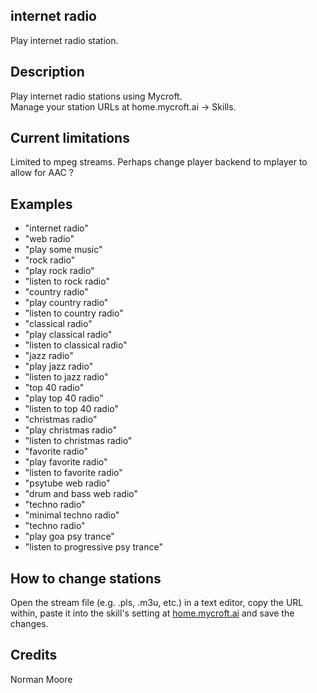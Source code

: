 ## internet radio
Play internet radio station.

## Description 
Play internet radio stations using Mycroft.  
Manage your station URLs at home.mycroft.ai -> Skills.

## Current limitations
Limited to mpeg streams. Perhaps change player backend to mplayer to allow for AAC ?

## Examples 
* "internet radio"
* "web radio"
* "play some music"
* "rock radio"
* "play rock radio"
* "listen to rock radio"
* "country radio"
* "play country radio"
* "listen to country radio"
* "classical radio"
* "play classical radio"
* "listen to classical radio"
* "jazz radio"
* "play jazz radio"
* "listen to jazz radio"
* "top 40 radio"
* "play top 40 radio"
* "listen to top 40 radio"
* "christmas radio"
* "play christmas radio"
* "listen to christmas radio"
* "favorite radio"
* "play favorite radio"
* "listen to favorite radio"
* "psytube web radio"
* "drum and bass web radio"
* "techno radio"
* "minimal techno radio"
* "techno radio"
* "play goa psy trance"
* "listen to progressive psy trance"

## How to change stations
Open the stream file (e.g. .pls, .m3u, etc.) in a text editor, copy the URL within, paste it into the skill's setting at [home.mycroft.ai](home.mycroft.ai) and save the changes.

## Credits 
Norman Moore

